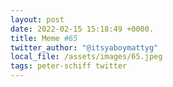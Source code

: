 ```yaml
---
layout: post
date: 2022-02-15 15:18:49 +0000.
title: Meme #65
twitter_author: "@itsyaboymattyg"
local_file: /assets/images/65.jpeg
tags: peter-schiff twitter 
---
```

